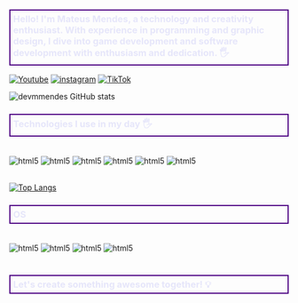 

### <div style="color: lavender; border: 2px solid indigo; padding: 5px;">Hello! I'm Mateus Mendes, a technology and creativity enthusiast. With experience in programming and graphic design, I dive into game development and software development with enthusiasm and dedication. 🖐️</div>

[![Youtube](https://img.shields.io/badge/YouTube-FF0000?style=for-the-badge&logo=youtube&logoColor=white)](https://github.com/Dev-Mendes-Dev)
[![instagram](https://img.shields.io/badge/Instagram-E4405F?style=for-the-badge&logo=instagram&logoColor=white)]()
[![TikTok](https://img.shields.io/badge/TikTok-000000?style=for-the-badge&logo=tiktok&logoColor=white)]()

![devmmendes GitHub stats](https://github-readme-stats.vercel.app/api?username=devmmendes&show_icons=true&theme=synthwave)

### <div style="color: lavender; border: 2px solid indigo; padding: 5px;">Technologies I use in my day 🖐️</div>

<div style="display: inline_block"><br/>
    <img align="center" alt="html5" src="https://img.shields.io/badge/HTML5-E34F26?style=for-the-badge&logo=html5&logoColor=white">
    <img align="center" alt="html5" src="https://img.shields.io/badge/CSS3-1572B6?style=for-the-badge&logo=css3&logoColor=white">
    <img align="center" alt="html5" src="https://img.shields.io/badge/Python-14354C?style=for-the-badge&logo=python&logoColor=white">
    <img align="center" alt="html5" src="https://img.shields.io/badge/SQLite-07405E?style=for-the-badge&logo=sqlite&logoColor=white">
    <img align="center" alt="html5" src="https://img.shields.io/badge/Netlify-00C7B7?style=for-the-badge&logo=netlify&logoColor=white">
    <img align="center" alt="html5" src="https://img.shields.io/badge/Powershell-2CA5E0?style=for-the-badge&logo=powershell&logoColor=white">
</div><br/>

[![Top Langs](https://github-readme-stats.vercel.app/api/top-langs/?username=devmmendes&theme=synthwave)](https://github.com/anuraghazra/github-readme-stats)

### <div style="color: lavender; border: 2px solid indigo; padding: 5px;">OS</div>

<div style="display: inline_block"><br/>
    <img align="center" alt="html5" src="https://img.shields.io/badge/Fedora-294172?style=for-the-badge&logo=fedora&logoColor=white">
    <img align="center" alt="html5" src="https://img.shields.io/badge/Ubuntu-E95420?style=for-the-badge&logo=ubuntu&logoColor=white">
    <img align="center" alt="html5" src="https://img.shields.io/badge/Android-3DDC84?style=for-the-badge&logo=android&logoColor=white">
    <img align="center" alt="html5" src="https://img.shields.io/badge/Windows-0078D6?style=for-the-badge&logo=windows&logoColor=white">
</div><br/>

### <div style="color: lavender; border: 2px solid indigo; padding: 5px;">Let's create something awesome together! 💡</div>
